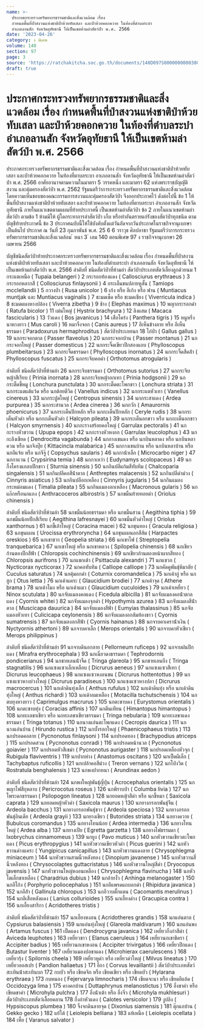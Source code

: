 ```yaml
---
name: >-
  ประกาศกระทรวงทรัพยากรธรรมชาติและสิ่งแวดล้อม เรื่อง 
  กำหนดพื้นที่ป่าสงวนแห่งชาติป่าห้วยทับเสลา และป่าห้วยคอกควาย ในท้องที่ตำบลระบำ
  อำเภอลานสัก จังหวัดอุทัยธานี ให้เป็นเขตห้ามล่าสัตว์ป่า พ.ศ. 2566
date: '2023-04-26'
category: ง พิเศษ
volume: 140
section: 97
page: 3
source: 'https://ratchakitcha.soc.go.th/documents/140D097S0000000000300.pdf'
draft: true
---
```


# ประกาศกระทรวงทรัพยากรธรรมชาติและสิ่งแวดล้อม เรื่อง  กำหนดพื้นที่ป่าสงวนแห่งชาติป่าห้วยทับเสลา และป่าห้วยคอกควาย ในท้องที่ตำบลระบำ อำเภอลานสัก จังหวัดอุทัยธานี ให้เป็นเขตห้ามล่าสัตว์ป่า พ.ศ. 2566

ประกาศกระทรวงทรัพยากรธรรมชาติและสิ่งแวดล้อม เรื่อง กำหนดพื้นที่ป่าสงวนแห่งชาติป่าห้วยทับเสลา และป่าห้วยคอกควาย ในท้องที่ตาบลระบา อาเภอลานสัก จังหวัดอุทัยธานี ให้เป็นเขตห้ามล่าสัตว์ป่า พ.ศ. 2566 อาศัยอานาจตามความในมาตรา 5 วรรคหนึ่ง และมาตรา 62 แห่งพระราชบัญญัติสงวน และคุ้มครองสัตว์ป่า พ.ศ. 2562 รัฐมนตรีว่าการกระทรวงทรัพยากรธรรมชาติและสิ่งแวดล้อม โดยความเห็นชอบของคณะกรรมการสงวนและคุ้มครองสัตว์ป่า จึงออกประกาศไว้ ดังต่อไปนี้ ข้อ 1 ให้พื้นที่ป่าสงวนแห่งชาติป่าห้วยทับเสลา และป่าห้วยคอกควาย ในท้องที่ตาบลระบา อำเภอลานสัก จังหวัดอุทัยธานี ภายในแนวเขตตามแผนที่ท้ายประกาศนี้ เป็นเขตห้ามล่าสัตว์ป่า ข้อ 2 ภายในแนวเขตห้ามล่าสัตว์ป่า ตามข้อ 1 ห้ามมิให้ ผู้ใดกระทาการล่าสัตว์ป่า เก็บ หรือทำอันตรายแก่รังของสัตว์ป่าทุกชนิด ตามบัญชีท้ายประกาศนี้ ข้อ 3 ประกาศฉบับนี้ให้ใช้บังคับตั้งแต่วันถัดจากวันประกาศในราชกิจจานุเบกษาเป็นต้นไป ประกาศ ณ วันที่ 23 กุมภาพันธ์ พ.ศ. 25 6 6 วราวุธ ศิลปอาชา รัฐมนตรีว่าการกระทรวงทรัพยากรธรรมชาติและสิ่งแวดล้อม ้ หนา 3 ่ เลม 140 ตอนพิเศษ 97 ง ราชกิจจานุเบกษา 26 เมษายน 2566



บัญชีชนิดสัตว์ป่าท้ายประกาศกระทรวงทรัพยากรธรรมชาติและสิ่งแวดล้อม เรื่อง กําหนดพื้นที่ป่าสงวนแห่งชาติป่าห้วยทับเสลา และป่าห้วยคอกควาย ในท้องที่ตําบลระบํา อําเภอลานสัก จังหวัดอุทัยธานี ให้เป็นเขตห้ามล่าสัตว์ป่า พ.ศ. 2566 ลําดับที่ ชนิดสัตว์ป่าที่ห้ามล่า สัตว์ป่าประเภทสัตว์เลี้ยงลูกด้วยนม 1 กระแตเหนือ ( Tupaia belangeri ) 2 กระรอกท้องแดง ( Callosciurus erythraeus ) 3 กระรอกหลากสี ( Collosciurus finlaysonii ) 4 กระเล็นขนปลายหูสั้น ( Tamiops mcclellandii ) 5 กวางป่า ( Rusa unicolor ) 6 เก้ง หรือ อีเก้ง หรือ ฟาน ( Muntiacus muntjak และ Muntiacus vaginalis ) 7 ชะมดเช็ด หรือ ชะมดเชียง ( Viverricula indica ) 8 ชะมดแผงหางปล้อง ( Viverra zibetha ) 9 ช้าง ( Elephas maximus ) 10 พญากระรอกดํา ( Ratufa bicolor ) 11 เม่นใหญ่ ( Hystrix brachyura ) 12 ลิงแสม ( Macaca fascicularis ) 13 วัวแดง ( Bos javanicus ) 14 เสือโคร่ง ( Panthera tigris ) 15 หนูหริ่งนาหางยาว ( Mus caroli ) 16 หมาจิ้งจอก ( Canis aureus ) 17 อีเห็นข้างลาย หรือ อีเห็นธรรมดา ( Paradoxurus hermaphroditus ) สัตว์ป่าประเภทนก 18 ไก่ป่า ( Gallus gallus ) 19 นกกระจอกตาล ( Passer flaveolus ) 20 นกกระจอกบ้าน ( Passer montanus ) 21 นกกระจอกใหญ่ ( Passer domesticus ) 22 นกกระจิ๊ดเขียวปีกสองแถบ ( Phylloscopus plumbeitarsus ) 23 นกกระจิ๊ดธรรมดา ( Phylloscopus inornatus ) 24 นกกระจิ๊ดสีคล้ํา ( Phylloscopus fuscatus ) 25 นกกระจิบคอดํา ( Orthotomus atrogularis )

ลําดับที่ ชนิดสัตว์ป่าที่ห้ามล่า 26 นกกระจิบธรรมดา ( Orthotomus sutorius ) 27 นกกระจิบหญ้าสีเรียบ ( Prinia inornata ) 28 นกกระจิบหญ้าอกเทา ( Prinia hodgsonii ) 29 นกกระติ๊ดขี้หมู ( Lonchura punctulata ) 30 นกกระติ๊ดตะโพกขาว ( Lonchura striata ) 31 นกกระแตแต้แว้ด หรือ นกต้อยตีวิด ( Vanellus indicus ) 32 นกกระแตหัวเทา ( Vanellus cinereus ) 33 นกกระปูดใหญ่ ( Centropus sinensis ) 34 นกกระสาแดง ( Ardea purpurea ) 35 นกกระสานวล ( Ardea cinerea ) 36 นกกวัก ( Amaurornis phoenicurus ) 37 นกกระเต็นปักหลัก หรือ นกกะเต็นปักหลัก ( Ceryle rudis ) 38 นกกระเต็นหัวดํา หรือ นกกะเต็นหัวดํา ( Halcyon pileata ) 39 นกกระเต็นอกขาว หรือ นกกะเต็นอกขาว ( Halcyon smyrnensis ) 40 นกกะรางสร้อยคอใหญ่ ( Garrulax pectoralis ) 41 นกกะรางหัวขวาน ( Upupa epops ) 42 นกกะรางหัวหงอก ( Garrulax leucolophus ) 43 นกกะลิงเขียด ( Dendrocitta vagabunda ) 44 นกกางเขนดง หรือ นกบินหลาดง หรือ นกบินหลาควน หรือ นกจิงปุ๊ย ( Kittacincla malabarica ) 45 นกกางเขนบ้าน หรือ นกบินหลาบ้าน หรือ นกอีแจ้บ หรือ นกจีจู๊ ( Copsychus saularis ) 46 นกกาน้ําเล็ก ( Microcarbo niger ) 47 นกกาแวน ( Crypsirina temia ) 48 นกกาเหว่า ( Eudynamys scolopaceus ) 49 นกกิ้งโครงแกลบปีกขาว ( Sturnia sinensis ) 50 นกกินปลีแก้มสีทับทิม ( Chalcoparia singalensis ) 51 นกกินปลีคอสีน้ําตาล ( Anthreptes malacensis ) 52 นกกินปลีดําม่วง ( Cinnyris asiaticus ) 53 นกกินปลีอกเหลือง ( Cinnyris jugularis ) 54 นกกินแมลงกระหม่อมแดง ( Timalia pileata ) 55 นกกินแมลงอกเหลือง ( Macronous gularis ) 56 นกแก๊กหรือนกแกง ( Anthracoceros albirostris ) 57 นกขมิ้นท้ายทอยดํา ( Oriolus chinensis )

ลําดับที่ ชนิดสัตว์ป่าที่ห้ามล่า 58 นกขมิ้นน้อยธรรมดา หรือ นกขมิ้นสวน ( Aegithina tiphia ) 59 นกขมิ้นน้อยปีกสีเรียบ ( Aegithina lafresnayei ) 60 นกขมิ้นหัวดําใหญ่ ( Oriolus xanthornus ) 61 นกขี้เถ้าใหญ่ ( Coracina macei ) 62 นกขุนทอง ( Gracula religiosa ) 63 นกขุนแผน ( Urocissa erythroryncha ) 64 นกขุนแผนอกสีส้ม ( Harpactes oreskios ) 65 นกเขาชวา ( Geopelia striata ) 66 นกเขาไฟ ( Streptopelia tranquebarica ) 67 นกเขาใหญ่ หรือ นกเขาหลวง ( Spilopelia chinensis ) 68 นกเขียวก้านตองปีกสีฟ้า ( Chloropsis cochinchinensis ) 69 นกเขียวก้านตองหน้าผากสีทอง ( Chloropsis aurifrons ) 70 นกแขกเต้า ( Psittacula alexandri ) 71 นกแขวก ( Nycticorax nycticorax ) 72 นกคอทับทิม ( Calliope calliope ) 73 นกคัดคูพันธุ์หิมาลัย ( Cuculus saturatus ) 74 นกคุ้มอกดํา ( Coturnix coromandelica ) 75 นกเค้ากู่ หรือ นกฮูก ( Otus lettia ) 76 นกเค้าแคระ ( Glaucidium brodiei ) 77 นกเค้าจุด ( Athene brama ) 78 นกเค้าโมง หรือ นกเค้าแมว ( Glaucidium cuculoides ) 79 นกเค้าเหยี่ยว ( Ninox scutulata ) 80 นกจับแมลงคอแดง ( Ficedula albicilla ) 81 นกจับแมลงคอน้ําตาลแดง ( Cyornis whitei ) 82 นกจับแมลงจุกดํา ( Hypothymis azurea ) 83 นกจับแมลงสีน้ําตาล ( Muscicapa dauurica ) 84 นกจับแมลงสีฟ้า ( Eumyias thalassinus ) 85 นกจับแมลงหัวเทา ( Culicicapa ceylonensis ) 86 นกจับแมลงอกส้มท้องขาว ( Cyornis sumatrensis ) 87 นกจับแมลงอกสีฟ้า ( Cyornis hainanus ) 88 นกจาบคาเคราน้ําเงิน ( Nyctyornis athertoni ) 89 นกจาบคาเล็ก ( Merops orientalis ) 90 นกจาบคาหัวเขียว ( Merops philippinus )

ลําดับที่ ชนิดสัตว์ป่าที่ห้ามล่า 91 นกจาบดินอกลาย ( Pellorneum ruficeps ) 92 นกจาบฝนปีกแดง ( Mirafra erythrocephala ) 93 นกเฉี่ยวดงธรรมดา ( Tephrodornis pondicerianus ) 94 นกชายเลนน้ําจืด ( Tringa glareola ) 95 นกชายเลนบึง ( Tringa stagnatilis ) 96 นกแซงแซวเล็กเหลือบ ( Dicrurus aeneus ) 97 นกแซงแซวสีเทา ( Dicrurus leucophaeus ) 98 นกแซงแซวหงอนขน ( Dicrurus hottentottus ) 99 นกแซงแซวหางบ่วงใหญ่ ( Dicrurus paradiseus ) 100 นกแซงแซวหางปลา ( Dicrurus macrocercus ) 101 นกเด้าดินทุ่งเล็ก ( Anthus rufulus ) 102 นกเด้าดินทุ่ง หรือ นกเด้าดินทุ่งใหญ่ ( Anthus richardi ) 103 นกเด้าลมเหลือง ( Motacilla tschutschensis ) 104 นกตบยุงหางยาว ( Caprimulgus macrurus ) 105 นกตะขาบดง ( Eurystomus orientalis ) 106 นกตะขาบทุ่ง ( Coracias affinis ) 107 นกตีนเทียน ( Himantopus himantopus ) 108 นกทะเลขาเขียว หรือ นกทะเลขาเขียวธรรมดา ( Tringa nebularia ) 109 นกทะเลขาแดงธรรมดา ( Tringa totanus ) 110 นกนางแอ่นตะโพกแดง ( Cecropis daurica ) 111 นกนางแอ่นบ้าน ( Hirundo rustica ) 112 นกบั้งรอกใหญ่ ( Phaenicophaeus tristis ) 113 นกปรอดคอลาย ( Pycnonotus finlaysoni ) 114 นกปรอดทอง ( Brachypodius atriceps ) 115 นกปรอดสวน ( Pycnonotus conradi ) 116 นกปรอดหน้านวล ( Pycnonotus goiavier ) 117 นกปรอดหัวสีเขม่า ( Pycnonotus aurigaster ) 118 นกปรอดเหลืองหัวจุก ( Rubigula flaviventris ) 119 นกปากห่าง ( Anastomus oscitans ) 120 นกเป็ดผีเล็ก ( Tachybaptus ruficollis ) 121 นกเปล้าคอสีม่วง ( Treron vernans ) 122 นกโป่งวิด ( Rostratula benghalensis ) 123 นกพงปากหนา ( Arundinax aedon )

ลําดับที่ ชนิดสัตว์ป่าที่ห้ามล่า 124 นกพงใหญ่พันธุ์ญี่ปุ่น ( Acrocephalus orientalis ) 125 นกพญาไฟสีกุหลาบ ( Pericrocotus roseus ) 126 นกพิราบป่า ( Columba livia ) 127 นกโพระดกธรรมดา ( Psilopogon lineatus ) 128 นกยอดหญ้าสีดํา หรือ นกขี้หมา ( Saxicola caprata ) 129 นกยอดหญ้าหัวดํา ( Saxicola maurus ) 130 นกยางกรอกพันธุ์จีน ( Ardeola bacchus ) 131 นกยางกรอกพันธุ์ชวา ( Ardeola speciosa ) 132 นกยางกรอกพันธุ์อินเดีย ( Ardeola grayii ) 133 นกยางเขียว ( Butorides striata ) 134 นกยางควาย ( Bubulcus coromandus ) 135 นกยางโทนน้อย ( Ardea intermedia ) 136 นกยางโทนใหญ่ ( Ardea alba ) 137 นกยางเปีย ( Egretta garzetta ) 138 นกยางไฟธรรมดา ( Ixobrychus cinnamomeus ) 139 นกยูง ( Pavo muticus ) 140 นกหัวขวานเขียวตะโพกแดง ( Picus erythropygius ) 141 นกหัวขวานเขียวหัวดํา ( Picus guerini ) 142 นกหัวขวานด่างแคระ ( Yungipicus canicapillus ) 143 นกหัวขวานแดงลาย ( Chrysophlegma miniaceum ) 144 นกหัวขวานสามนิ้วหลังทอง ( Dinopium javanense ) 145 นกหัวขวานสี่นิ้วหลังทอง ( Chrysocolaptes guttacristatus ) 146 นกหัวขวานใหญ่สีดํา ( Dryocopus javensis ) 147 นกหัวขวานใหญ่หงอนเหลือง ( Chrysophlegma flavinucha ) 148 นกหัวโตเล็กขาเหลือง ( Charadrius dubius ) 149 นกอ้ายงั่ว ( Anhinga melanogaster ) 150 นกอีโก้ง ( Porphyrio poliocephalus ) 151 นกอีแพรดแถบอกดํา ( Rhipidura javanica ) 152 นกอีล้ํา ( Gallinula chloropus ) 153 นกอีวาบตั๊กแตน ( Cacomantis merulinus ) 154 นกอีเสือหลังแดง ( Lanius collurioides ) 155 นกเอี้ยงด่าง ( Gracupica contra ) 156 นกเอี้ยงสาริกา ( Acridotheres tristis )

ลําดับที่ ชนิดสัตว์ป่าที่ห้ามล่า 157 นกเอี้ยงหงอน ( Acridotheres grandis ) 158 นกแอ่นตาล ( Cypsiurus balasiensis ) 159 นกแอ่นทุ่งใหญ่ ( Glareola maldivarum ) 160 นกแอ่นพง ( Artamus fuscus ) 161 เป็ดแดง ( Dendrocygna javanica ) 162 เหยี่ยวกิ้งก่าสีดํา ( Aviceda leuphotes ) 163 เหยี่ยวขาว ( Elanus caeruleus ) 164 เหยี่ยวนกเขาชิครา ( Accipiter badius ) 165 เหยี่ยวนกเขาหงอน ( Accipiter trivirgatus ) 166 เหยี่ยวปีกแดง ( Butastur liventer ) 167 เหยี่ยวแมลงปอขาแดง ( Microhierax caerulescens ) 168 เหยี่ยวรุ้ง ( Spilornis cheela ) 169 เหยี่ยวหูดํา หรือ เหยี่ยวดําใหญ่ ( Milvus lineatus ) 170 เหยี่ยวออสเปร ( Pandion haliaetus ) 171 อีกา ( Corvus levaillantii ) สัตว์ป่าประเภทสัตว์สะเทินน้ําสะเทินบก 172 กบบัว หรือ เขียดจิก หรือ เขียดเขียว หรือ เขียดบัว ( Hylarana erythraea ) 173 กบหนอง ( Fejervarya limnocharis ) 174 เขียดจะนา หรือ เขียดอีแอ้ด ( Occidozyga lima ) 175 คางคกบ้าน ( Duttaphrynus melanostictus ) 176 อึ่งขาคํา หรือ เขียดขาคํา ( Microhyla pulchra ) 177 อึ่งน้ําเต้า หรือ อึ่งจิ่ว ( Microhyla mukhlesuri ) สัตว์ป่าประเภทสัตว์เลื้อยคลาน 178 กิ้งก่าหัวแดง ( Calotes versicolor ) 179 งูปลิง ( Hypsiscopus plumbea ) 180 จิ้งจกดินลายจุด ( Dixonius siamensis ) 181 ตุ๊กแกบ้าน ( Gekko gecko ) 182 แย้ใต้ ( Leiolepis belliana ) 183 แย้เหนือ ( Leiolepis ocellata ) 184 เหี้ย ( Varanus salvator )

